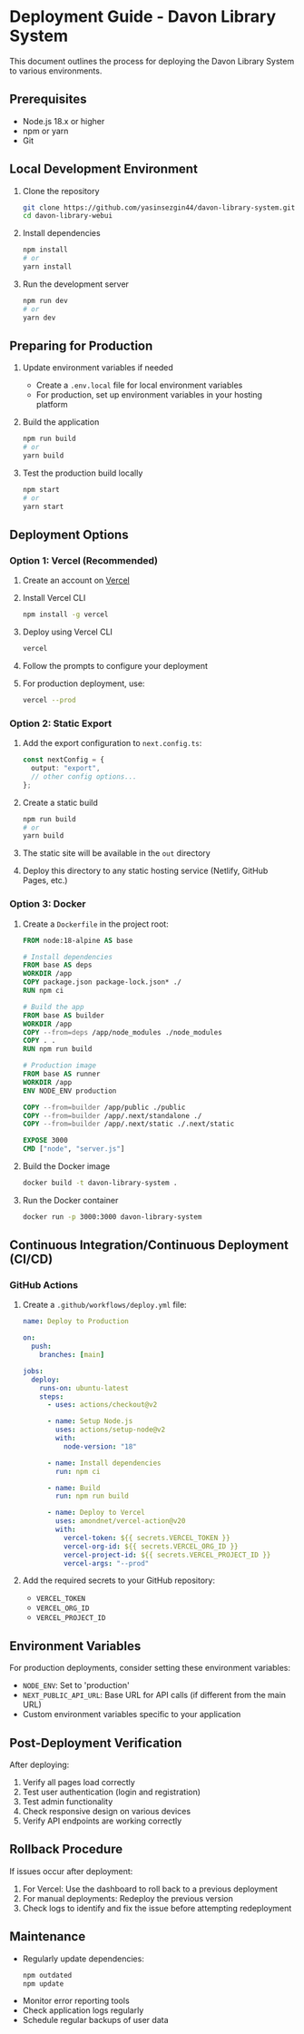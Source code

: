 # Deployment Guide - Davon Library System

This document outlines the process for deploying the Davon Library System to various environments.

## Prerequisites

- Node.js 18.x or higher
- npm or yarn
- Git

## Local Development Environment

1. Clone the repository

   ```bash
   git clone https://github.com/yasinsezgin44/davon-library-system.git
   cd davon-library-webui
   ```

2. Install dependencies

   ```bash
   npm install
   # or
   yarn install
   ```

3. Run the development server
   ```bash
   npm run dev
   # or
   yarn dev
   ```

## Preparing for Production

1. Update environment variables if needed

   - Create a `.env.local` file for local environment variables
   - For production, set up environment variables in your hosting platform

2. Build the application

   ```bash
   npm run build
   # or
   yarn build
   ```

3. Test the production build locally
   ```bash
   npm start
   # or
   yarn start
   ```

## Deployment Options

### Option 1: Vercel (Recommended)

1. Create an account on [Vercel](https://vercel.com/)
2. Install Vercel CLI

   ```bash
   npm install -g vercel
   ```

3. Deploy using Vercel CLI

   ```bash
   vercel
   ```

4. Follow the prompts to configure your deployment
5. For production deployment, use:
   ```bash
   vercel --prod
   ```

### Option 2: Static Export

1. Add the export configuration to `next.config.ts`:

   ```typescript
   const nextConfig = {
     output: "export",
     // other config options...
   };
   ```

2. Create a static build

   ```bash
   npm run build
   # or
   yarn build
   ```

3. The static site will be available in the `out` directory
4. Deploy this directory to any static hosting service (Netlify, GitHub Pages, etc.)

### Option 3: Docker

1. Create a `Dockerfile` in the project root:

   ```dockerfile
   FROM node:18-alpine AS base

   # Install dependencies
   FROM base AS deps
   WORKDIR /app
   COPY package.json package-lock.json* ./
   RUN npm ci

   # Build the app
   FROM base AS builder
   WORKDIR /app
   COPY --from=deps /app/node_modules ./node_modules
   COPY . .
   RUN npm run build

   # Production image
   FROM base AS runner
   WORKDIR /app
   ENV NODE_ENV production

   COPY --from=builder /app/public ./public
   COPY --from=builder /app/.next/standalone ./
   COPY --from=builder /app/.next/static ./.next/static

   EXPOSE 3000
   CMD ["node", "server.js"]
   ```

2. Build the Docker image

   ```bash
   docker build -t davon-library-system .
   ```

3. Run the Docker container
   ```bash
   docker run -p 3000:3000 davon-library-system
   ```

## Continuous Integration/Continuous Deployment (CI/CD)

### GitHub Actions

1. Create a `.github/workflows/deploy.yml` file:

   ```yaml
   name: Deploy to Production

   on:
     push:
       branches: [main]

   jobs:
     deploy:
       runs-on: ubuntu-latest
       steps:
         - uses: actions/checkout@v2

         - name: Setup Node.js
           uses: actions/setup-node@v2
           with:
             node-version: "18"

         - name: Install dependencies
           run: npm ci

         - name: Build
           run: npm run build

         - name: Deploy to Vercel
           uses: amondnet/vercel-action@v20
           with:
             vercel-token: ${{ secrets.VERCEL_TOKEN }}
             vercel-org-id: ${{ secrets.VERCEL_ORG_ID }}
             vercel-project-id: ${{ secrets.VERCEL_PROJECT_ID }}
             vercel-args: "--prod"
   ```

2. Add the required secrets to your GitHub repository:
   - `VERCEL_TOKEN`
   - `VERCEL_ORG_ID`
   - `VERCEL_PROJECT_ID`

## Environment Variables

For production deployments, consider setting these environment variables:

- `NODE_ENV`: Set to 'production'
- `NEXT_PUBLIC_API_URL`: Base URL for API calls (if different from the main URL)
- Custom environment variables specific to your application

## Post-Deployment Verification

After deploying:

1. Verify all pages load correctly
2. Test user authentication (login and registration)
3. Test admin functionality
4. Check responsive design on various devices
5. Verify API endpoints are working correctly

## Rollback Procedure

If issues occur after deployment:

1. For Vercel: Use the dashboard to roll back to a previous deployment
2. For manual deployments: Redeploy the previous version
3. Check logs to identify and fix the issue before attempting redeployment

## Maintenance

- Regularly update dependencies:
  ```bash
  npm outdated
  npm update
  ```
- Monitor error reporting tools
- Check application logs regularly
- Schedule regular backups of user data
